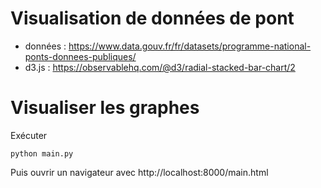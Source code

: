 # Visualisation de données de pont

- données : https://www.data.gouv.fr/fr/datasets/programme-national-ponts-donnees-publiques/
- d3.js : https://observablehq.com/@d3/radial-stacked-bar-chart/2

# Visualiser les graphes
Exécuter

    python main.py

Puis ouvrir un navigateur avec http://localhost:8000/main.html

